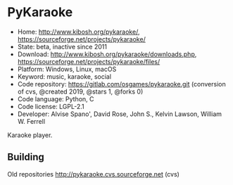 # PyKaraoke

- Home: http://www.kibosh.org/pykaraoke/, https://sourceforge.net/projects/pykaraoke/
- State: beta, inactive since 2011
- Download: http://www.kibosh.org/pykaraoke/downloads.php, https://sourceforge.net/projects/pykaraoke/files/
- Platform: Windows, Linux, macOS
- Keyword: music, karaoke, social
- Code repository: https://gitlab.com/osgames/pykaraoke.git (conversion of cvs, @created 2019, @stars 1, @forks 0)
- Code language: Python, C
- Code license: LGPL-2.1
- Developer: Alvise Spano', David Rose, John S., Kelvin Lawson, William W. Ferrell

Karaoke player.

## Building

Old repositories http://pykaraoke.cvs.sourceforge.net (cvs)